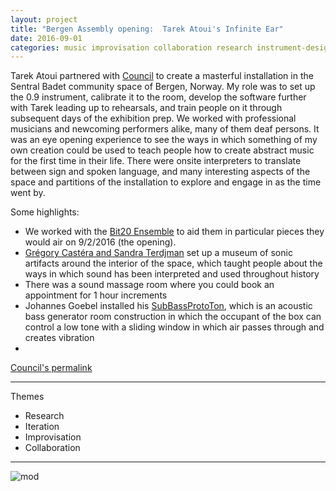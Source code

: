 ```yaml
---
layout: project
title: "Bergen Assembly opening:  Tarek Atoui's Infinite Ear"
date: 2016-09-01
categories: music improvisation collaboration research instrument-design
---
```


Tarek Atoui partnered with [Council](http://www.council.art) to create a masterful installation in the Sentral Badet community space of Bergen, Norway.  My role was to set up the 0.9 instrument, calibrate it to the room, develop the software further with Tarek leading up to rehearsals, and train people on it through subsequent days of the exhibition prep.  We worked with professional musicians and newcoming performers alike, many of them deaf persons.  It was an eye opening experience to see the ways in which something of my own creation could be used to teach people how to create abstract music for the first time in their life.  There were onsite interpreters to translate between sign and spoken language, and many interesting aspects of the space and partitions of the installation to explore and engage in as the time went by.

Some highlights:

- We worked with the [Bit20 Ensemble](http://bit20.no/home-english/) to aid them in particular pieces they would air on 9/2/2016 (the opening).
- [Grégory Castéra and Sandra Terdjman](http://www.council.art/) set up a museum of sonic artifacts around the interior of the space, which taught people about the ways in which sound has been interpreted and used throughout history
- There was a sound massage room where you could book an appointment for 1 hour increments
- Johannes Goebel installed his [SubBassProtoTon](http://empac.rpi.edu/events/2017/fall/subbassprototon), which is an acoustic bass generator room construction in which the occupant of the box can control a low tone with a sliding window in which air passes through and creates vibration
- 

[Council's permalink](http://www.council.art/residency/760/within-infinite-ear)



---

Themes

- Research 
- Iteration
- Improvisation
- Collaboration

---

![mod]()




